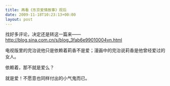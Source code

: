 ```yaml
---
title: 再看《东京爱情故事》观后
date: 2009-11-18T10:23:13+00:00
layout: post
---
```

找好多评论，决定还是转这一篇来——http://blog.sina.com.cn/s/blog_3fab6e99010004vn.html

电视版里的完治说他只是依赖着莉香不是爱；漫画中的完治说莉香是他曾经爱过的女人。

依赖着，那不就是爱么？

就是爱！不愿意也同样付出的小气鬼而已。
